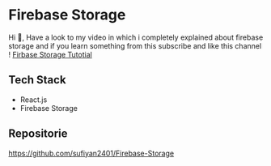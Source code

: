 
# Firebase Storage

Hi 👋, Have a look to my video in which i completely explained about firebase storage and if you learn something from this subscribe and like this channel ! 
[Firbase Storage Tutotial](https://www.youtube.com/watch?v=PVYL10W2XAA)

## Tech Stack

- React.js
- Firebase Storage

## Repositorie
https://github.com/sufiyan2401/Firebase-Storage


